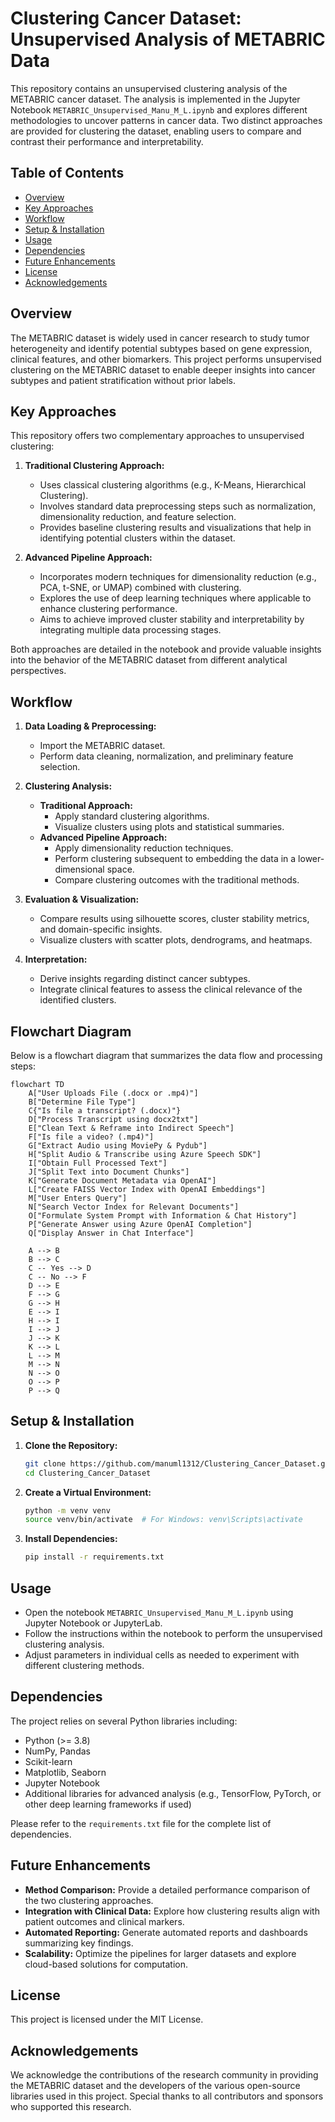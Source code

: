 # Clustering Cancer Dataset: Unsupervised Analysis of METABRIC Data

This repository contains an unsupervised clustering analysis of the METABRIC cancer dataset. The analysis is implemented in the Jupyter Notebook `METABRIC_Unsupervised_Manu_M_L.ipynb` and explores different methodologies to uncover patterns in cancer data. Two distinct approaches are provided for clustering the dataset, enabling users to compare and contrast their performance and interpretability.

## Table of Contents

- [Overview](#overview)
- [Key Approaches](#key-approaches)
- [Workflow](#workflow)
- [Setup & Installation](#setup--installation)
- [Usage](#usage)
- [Dependencies](#dependencies)
- [Future Enhancements](#future-enhancements)
- [License](#license)
- [Acknowledgements](#acknowledgements)

## Overview

The METABRIC dataset is widely used in cancer research to study tumor heterogeneity and identify potential subtypes based on gene expression, clinical features, and other biomarkers. This project performs unsupervised clustering on the METABRIC dataset to enable deeper insights into cancer subtypes and patient stratification without prior labels.

## Key Approaches

This repository offers two complementary approaches to unsupervised clustering:

1. **Traditional Clustering Approach:**
   - Uses classical clustering algorithms (e.g., K-Means, Hierarchical Clustering).
   - Involves standard data preprocessing steps such as normalization, dimensionality reduction, and feature selection.
   - Provides baseline clustering results and visualizations that help in identifying potential clusters within the dataset.

2. **Advanced Pipeline Approach:**
   - Incorporates modern techniques for dimensionality reduction (e.g., PCA, t-SNE, or UMAP) combined with clustering.
   - Explores the use of deep learning techniques where applicable to enhance clustering performance.
   - Aims to achieve improved cluster stability and interpretability by integrating multiple data processing stages.

Both approaches are detailed in the notebook and provide valuable insights into the behavior of the METABRIC dataset from different analytical perspectives.

## Workflow

1. **Data Loading & Preprocessing:**
   - Import the METABRIC dataset.
   - Perform data cleaning, normalization, and preliminary feature selection.
  
2. **Clustering Analysis:**
   - **Traditional Approach:** 
     - Apply standard clustering algorithms.
     - Visualize clusters using plots and statistical summaries.
   - **Advanced Pipeline Approach:**
     - Apply dimensionality reduction techniques.
     - Perform clustering subsequent to embedding the data in a lower-dimensional space.
     - Compare clustering outcomes with the traditional methods.
  
3. **Evaluation & Visualization:**
   - Compare results using silhouette scores, cluster stability metrics, and domain-specific insights.
   - Visualize clusters with scatter plots, dendrograms, and heatmaps.

4. **Interpretation:**
   - Derive insights regarding distinct cancer subtypes.
   - Integrate clinical features to assess the clinical relevance of the identified clusters.

## Flowchart Diagram

Below is a flowchart diagram that summarizes the data flow and processing steps:

```mermaid
flowchart TD
    A["User Uploads File (.docx or .mp4)"]
    B["Determine File Type"]
    C{"Is file a transcript? (.docx)"}
    D["Process Transcript using docx2txt"]
    E["Clean Text & Reframe into Indirect Speech"]
    F["Is file a video? (.mp4)"]
    G["Extract Audio using MoviePy & Pydub"]
    H["Split Audio & Transcribe using Azure Speech SDK"]
    I["Obtain Full Processed Text"]
    J["Split Text into Document Chunks"]
    K["Generate Document Metadata via OpenAI"]
    L["Create FAISS Vector Index with OpenAI Embeddings"]
    M["User Enters Query"]
    N["Search Vector Index for Relevant Documents"]
    O["Formulate System Prompt with Information & Chat History"]
    P["Generate Answer using Azure OpenAI Completion"]
    Q["Display Answer in Chat Interface"]

    A --> B
    B --> C
    C -- Yes --> D
    C -- No --> F
    D --> E
    F --> G
    G --> H
    E --> I
    H --> I
    I --> J
    J --> K
    K --> L
    L --> M
    M --> N
    N --> O
    O --> P
    P --> Q
```

## Setup & Installation

1. **Clone the Repository:**
   ```bash
   git clone https://github.com/manuml1312/Clustering_Cancer_Dataset.git
   cd Clustering_Cancer_Dataset
   ```

2. **Create a Virtual Environment:**
   ```bash
   python -m venv venv
   source venv/bin/activate  # For Windows: venv\Scripts\activate
   ```

3. **Install Dependencies:**
   ```bash
   pip install -r requirements.txt
   ```

## Usage

- Open the notebook `METABRIC_Unsupervised_Manu_M_L.ipynb` using Jupyter Notebook or JupyterLab.
- Follow the instructions within the notebook to perform the unsupervised clustering analysis.
- Adjust parameters in individual cells as needed to experiment with different clustering methods.

## Dependencies

The project relies on several Python libraries including:
- Python (>= 3.8)
- NumPy, Pandas
- Scikit-learn
- Matplotlib, Seaborn
- Jupyter Notebook
- Additional libraries for advanced analysis (e.g., TensorFlow, PyTorch, or other deep learning frameworks if used)

Please refer to the `requirements.txt` file for the complete list of dependencies.

## Future Enhancements

- **Method Comparison:** Provide a detailed performance comparison of the two clustering approaches.
- **Integration with Clinical Data:** Explore how clustering results align with patient outcomes and clinical markers.
- **Automated Reporting:** Generate automated reports and dashboards summarizing key findings.
- **Scalability:** Optimize the pipelines for larger datasets and explore cloud-based solutions for computation.

## License

This project is licensed under the MIT License.

## Acknowledgements

We acknowledge the contributions of the research community in providing the METABRIC dataset and the developers of the various open-source libraries used in this project. Special thanks to all contributors and sponsors who supported this research.
